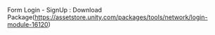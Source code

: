 Form Login - SignUp : Download Package(https://assetstore.unity.com/packages/tools/network/login-module-16120)